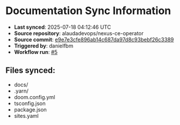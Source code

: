 # Documentation Sync Information

- **Last synced**: 2025-07-18 04:12:46 UTC
- **Source repository**: alaudadevops/nexus-ce-operator
- **Source commit**: [e9e7e3cfe896ab14c687da97d8c93bebf26c3389](https://github.com/alaudadevops/nexus-ce-operator/commit/e9e7e3cfe896ab14c687da97d8c93bebf26c3389)
- **Triggered by**: danielfbm
- **Workflow run**: [#5](https://github.com/alaudadevops/nexus-ce-operator/actions/runs/16361985684)

## Files synced:
- docs/
- .yarn/
- doom.config.yml
- tsconfig.json
- package.json
- sites.yaml
